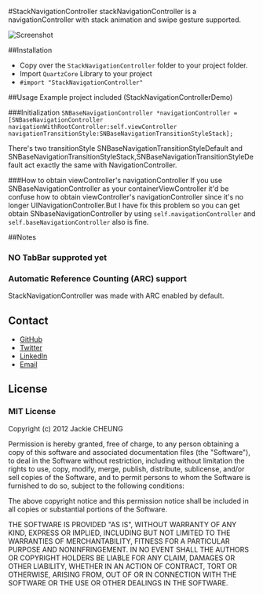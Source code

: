 #StackNavigationController
stackNavigationController is a navigationController with stack animation and swipe gesture supported.

![Screenshot](https://github.com/fsjack/StackNavigationController/raw/master/screenshot.png)

##Installation

- Copy over the `StackNavigationController` folder to your project folder.
- Import `QuartzCore` Library to your project
- `#import "StackNavigationController"`


##Usage
Example project included (StackNavigationControllerDemo)

###Initialization
`SNBaseNavigationController *navigationController = [SNBaseNavigationController navigationWithRootController:self.viewController navigationTransitionStyle:SNBaseNavigationTransitionStyleStack];`

There's two transitionStyle SNBaseNavigationTransitionStyleDefault and SNBaseNavigationTransitionStyleStack,SNBaseNavigationTransitionStyleDefault act exactly the same with NavigationController.

###How to obtain viewController's navigationController
If you use SNBaseNavigationController as your containerViewController it'd be confuse how to obtain viewController's navigationController since it's no longer UINavigationController.But I have fix this problem so you can get obtain SNbaseNavigationController by using `self.navigationController` and
`self.baseNavigationController` also is fine.


##Notes
### NO TabBar supproted yet
### Automatic Reference Counting (ARC) support
StackNavigationController was made with ARC enabled by default.

## Contact
- [GitHub](http://github.com/fsjack)
- [Twitter](http://twitter.com/iamjackiechueng)
- [LinkedIn](http://www.linkedin.com/profile/view?id=91111533)  
- [Email](mailto:fsjack@gmail.com)  
  
## License

### MIT License

Copyright (c) 2012 Jackie CHEUNG

Permission is hereby granted, free of charge, to any person obtaining a copy
of this software and associated documentation files (the "Software"), to deal
in the Software without restriction, including without limitation the rights
to use, copy, modify, merge, publish, distribute, sublicense, and/or sell
copies of the Software, and to permit persons to whom the Software is
furnished to do so, subject to the following conditions:

The above copyright notice and this permission notice shall be included in
all copies or substantial portions of the Software.

THE SOFTWARE IS PROVIDED "AS IS", WITHOUT WARRANTY OF ANY KIND, EXPRESS OR
IMPLIED, INCLUDING BUT NOT LIMITED TO THE WARRANTIES OF MERCHANTABILITY,
FITNESS FOR A PARTICULAR PURPOSE AND NONINFRINGEMENT. IN NO EVENT SHALL THE
AUTHORS OR COPYRIGHT HOLDERS BE LIABLE FOR ANY CLAIM, DAMAGES OR OTHER
LIABILITY, WHETHER IN AN ACTION OF CONTRACT, TORT OR OTHERWISE, ARISING FROM,
OUT OF OR IN CONNECTION WITH THE SOFTWARE OR THE USE OR OTHER DEALINGS IN
THE SOFTWARE.





